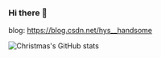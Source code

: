 ### Hi there 👋
blog: https://blog.csdn.net/hys__handsome

![Christmas's GitHub stats](https://github-readme-stats.vercel.app/api?username=hanyisong&show_icons=true&theme=tokyonight)

<!--
**hanyisong/hanyisong** is a ✨ _special_ ✨ repository because its `README.md` (this file) appears on your GitHub profile.

Here are some ideas to get you started:

- 🔭 I’m currently working on ...
- 🌱 I’m currently learning ...
- 👯 I’m looking to collaborate on ...
- 🤔 I’m looking for help with ...
- 💬 Ask me about ...
- 📫 How to reach me: ...
- 😄 Pronouns: ...
- ⚡ Fun fact: ...
-->
